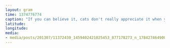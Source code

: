 ```yaml
---
layout: gram
time: 1374776774
caption: "If you can believe it, cats don't really appreciate it when you throw them a birthday party. Schpoopy!"
latitude: 
longitude: 
media:
- media/posts/201307/11372430_1459402421025453_877178273_n_17842746490000351.jpg
---
```

